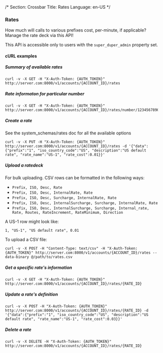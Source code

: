 /*
Section: Crossbar
Title: Rates
Language: en-US
*/

### Rates

How much will calls to various prefixes cost, per-minute, if applicable? Manage the rate deck via this API!

This API is accessible only to users with the `super_duper_admin` property set.

#### cURL examples

##### Summary of available rates

    curl -v -X GET -H "X-Auth-Token: {AUTH_TOKEN}" http://server.com:8000/v1/accounts/{ACCOUNT_ID}/rates

##### Rate informaton for particular number

    curl -v -X GET -H "X-Auth-Token: {AUTH_TOKEN}" http://server.com:8000/v1/accounts/{ACCOUNT_ID}/rates/number/1234567890

##### Create a rate

See the system_schemas/rates doc for all the available options

    curl -v -X PUT -H "X-Auth-Token: {AUTH_TOKEN}" http://server.com:8000/v1/accounts/{ACCOUNT_ID}/rates -d '{"data":{"prefix":"1", "iso_country_code":"US", "description":"US default rate", "rate_name":"US-1", "rate_cost":0.01}}'

##### Upload a ratedeck

For bulk uploading. CSV rows can be formatted in the following ways:

* `Prefix, ISO, Desc, Rate`
* `Prefix, ISO, Desc, InternalRate, Rate`
* `Prefix, ISO, Desc, Surcharge, InternalRate, Rate`
* `Prefix, ISO, Desc, InternalSurcharge, Surcharge, InternalRate, Rate`
* `Prefix, ISO, Desc, InternalSurcharge, Surcharge, Internal_rate, Rate, Routes, RateIncrement, RateMinimum, Direction`

A US-1 row might look like:

`1, "US-1", "US default rate", 0.01`

To upload a CSV file:

    curl -v -X POST -H "Content-Type: text/csv" -H "X-Auth-Token: {AUTH_TOKEN}" http://server.com:8000/v1/accounts/{ACCOUNT_ID}/rates --data-binary @/path/to/rates.csv

##### Get a specific rate's information

    curl -v -X GET -H "X-Auth-Token: {AUTH_TOKEN}" http://server.com:8000/v1/accounts/{ACCOUNT_ID}/rates/{RATE_ID}

##### Update a rate's definition

    curl -v -X POST -H "X-Auth-Token: {AUTH_TOKEN}" http://server.com:8000/v1/accounts/{ACCOUNT_ID}/rates/{RATE_ID} -d '{"data":{"prefix":"1", "iso_country_code":"US", "description":"US default rate", "rate_name":"US-1", "rate_cost":0.03}}'

##### Delete a rate

    curl -v -X DELETE -H "X-Auth-Token: {AUTH_TOKEN}" http://server.com:8000/v1/accounts/{ACCOUNT_ID}/rates/{RATE_ID}
